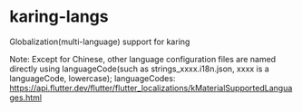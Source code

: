 # karing-langs
Globalization(multi-language) support for karing

Note: Except for Chinese, other language configuration files are named directly using languageCode(such as strings_xxxx.i18n.json, xxxx is a languageCode, lowercase);
      languageCodes: https://api.flutter.dev/flutter/flutter_localizations/kMaterialSupportedLanguages.html 
